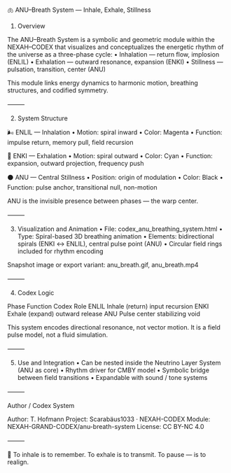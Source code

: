 🫁 ANU–Breath System — Inhale, Exhale, Stillness

1. Overview

The ANU–Breath System is a symbolic and geometric module within the NEXAH–CODEX that visualizes and conceptualizes the energetic rhythm of the universe as a three-phase cycle:
	•	Inhalation — return flow, implosion (ENLIL)
	•	Exhalation — outward resonance, expansion (ENKI)
	•	Stillness — pulsation, transition, center (ANU)

This module links energy dynamics to harmonic motion, breathing structures, and codified symmetry.

⸻

2. System Structure

🌬 ENLIL — Inhalation
	•	Motion: spiral inward
	•	Color: Magenta
	•	Function: impulse return, memory pull, field recursion

🌊 ENKI — Exhalation
	•	Motion: spiral outward
	•	Color: Cyan
	•	Function: expansion, outward projection, frequency push

⚫ ANU — Central Stillness
	•	Position: origin of modulation
	•	Color: Black
	•	Function: pulse anchor, transitional null, non-motion

ANU is the invisible presence between phases — the warp center.

⸻

3. Visualization and Animation
	•	File: codex_anu_breathing_system.html
	•	Type: Spiral-based 3D breathing animation
	•	Elements: bidirectional spirals (ENKI ↔ ENLIL), central pulse point (ANU)
	•	Circular field rings included for rhythm encoding

Snapshot image or export variant: anu_breath.gif, anu_breath.mp4

⸻

4. Codex Logic

Phase	Function	Codex Role
ENLIL	Inhale (return)	input recursion
ENKI	Exhale (expand)	outward release
ANU	Pulse center	stabilizing void

This system encodes directional resonance, not vector motion. It is a field pulse model, not a fluid simulation.

⸻

5. Use and Integration
	•	Can be nested inside the Neutrino Layer System (ANU as core)
	•	Rhythm driver for CMBY model
	•	Symbolic bridge between field transitions
	•	Expandable with sound / tone systems

⸻

Author / Codex System

Author: T. Hofmann
Project: Scarabäus1033 · NEXAH-CODEX
Module: NEXAH-GRAND-CODEX/anu-breath-system
License: CC BY-NC 4.0

⸻

🧿 To inhale is to remember. To exhale is to transmit. To pause — is to realign.
